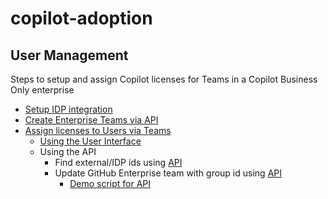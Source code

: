 # copilot-adoption

## User Management

Steps to setup and assign Copilot licenses for Teams in a Copilot Business Only enterprise
- [Setup IDP integration](https://docs.github.com/en/enterprise-cloud@latest/admin/managing-iam/provisioning-user-accounts-with-scim/configuring-scim-provisioning-for-users#about-provisioning-for-enterprise-managed-users)
- [Create Enterprise Teams via API](https://docs.github.com/en/enterprise-cloud@latest/early-access/admin/articles/rest-api-endpoints-for-enterprise-teams)
- [Assign licenses to Users via Teams](https://docs.github.com/en/enterprise-cloud@latest/admin/copilot-business-only/setting-up-a-dedicated-enterprise-for-copilot-business-managed-users#assigning-licenses-to-users)
	- [Using the User Interface](https://docs.github.com/en/enterprise-cloud@latest/admin/copilot-business-only/setting-up-a-dedicated-enterprise-for-copilot-business-managed-users#assigning-licenses-to-a-team)
	- Using the API
		- Find external/IDP ids using [API](https://docs.github.com/en/enterprise-cloud@latest/rest/enterprise-admin/scim?apiVersion=2022-11-28#list-provisioned-scim-groups-for-an-enterprise)
		- Update GitHub Enterprise team with group id using [API](https://docs.github.com/en/enterprise-cloud@latest/early-access/admin/articles/rest-api-endpoints-for-enterprise-teams#update-an-enterprise-team)
			- [Demo script for API](./idp-teams.sh)
